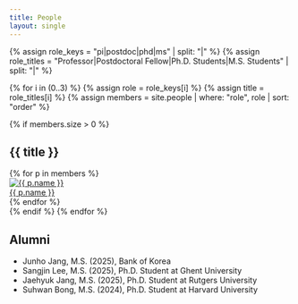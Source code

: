 ```yaml
---
title: People
layout: single
---
```


{% assign role_keys  = "pi|postdoc|phd|ms" | split: "|" %}
{% assign role_titles = "Professor|Postdoctoral Fellow|Ph.D. Students|M.S. Students" | split: "|" %}

{% for i in (0..3) %}
{% assign role = role_keys[i] %}
{% assign title = role_titles[i] %}
{% assign members = site.people | where: "role", role | sort: "order" %}

{% if members.size > 0 %}
<h2 class="people-title">{{ title }}</h2>
<div class="people-grid{% if members.size == 2 %} two-people{% endif %}">
  {% for p in members %}
  <div class="person-card">
    <a class="person-photo" href="{{ p.url | relative_url }}">
      <img src="{{ p.photo | relative_url }}" alt="{{ p.name }}">
    </a>
    <div class="person-name">
      <a href="{{ p.url | relative_url }}">{{ p.name }}</a>
    </div>
    <!-- <div class="person-meta">
      {% case role %}
        {% when "pi"  %} Professor
        {% when "postdoc"  %} Postdoc
        {% when "phd" %} Ph.D. Student
        {% when "ms"  %} M.S. Student
      {% endcase %}
      ({{ p.joined }}~)
    </div> -->
  </div>
  {% endfor %}
</div>
{% endif %}
{% endfor %}


<h2 class="people-title">Alumni</h2>

<div class="alumni-list">
  <ul>
    <li>Junho Jang, M.S. (2025), Bank of Korea</li>
    <li>Sangjin Lee, M.S. (2025), Ph.D. Student at Ghent University</li>
    <li>Jaehyuk Jang, M.S. (2025), Ph.D. Student at Rutgers University</li>
    <li>Suhwan Bong, M.S. (2024), Ph.D. Student at Harvard University</li>
  </ul>
</div>

<!-- <div class="alumni-wrap">
  <table class="alumni-table">
    <thead>
      <tr>
        <th>Name</th>
        <th>Degree</th>
        <th>Current Position</th>
      </tr>
    </thead>
    <tbody>
      {% for alum in site.data.alumni %}
      <tr>
        <td>{{ alum.name }}</td>
        <td>{{ alum.degree }}</td>
        <td>{{ alum.position }}</td>
      </tr>
      {% endfor %}
    </tbody>
  </table>
</div> -->




